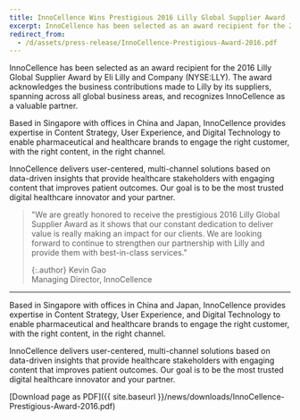 ```yaml
---
title: InnoCellence Wins Prestigious 2016 Lilly Global Supplier Award
excerpt: InnoCellence has been selected as an award recipient for the 2016 Lilly Global Supplier Award by Eli Lilly and Company (NYSE:LLY). The award acknowledges the business contributions made to Lilly by its suppliers, spanning across all global business areas, and recognizes InnoCellence as a valuable partner.
redirect_from:
  - /d/assets/press-release/InnoCellence-Prestigious-Award-2016.pdf
---
```


InnoCellence has been selected as an award recipient for the 2016 Lilly Global Supplier Award by Eli Lilly and Company (NYSE:LLY). The award acknowledges the business contributions made to Lilly by its suppliers, spanning across all global business areas, and recognizes InnoCellence as a valuable partner.

Based in Singapore with offices in China and Japan, InnoCellence provides expertise in Content Strategy, User Experience, and Digital Technology to enable pharmaceutical and healthcare brands to engage the right customer, with the right content, in the right channel.

InnoCellence delivers user-centered, multi-channel solutions based on data-driven insights that provide healthcare stakeholders with engaging content that improves patient outcomes. Our goal is to be the most trusted digital healthcare innovator and your partner.

> "We are greatly honored to receive the prestigious 2016 Lilly Global Supplier Award as it shows that our constant dedication to deliver value is really making an impact for our clients. We are looking forward to continue to strengthen our partnership with Lilly and provide them with best-in-class services."
>
> {:.author}
> Kevin Gao  
> Managing Director, InnoCellence

___

Based in Singapore with offices in China and Japan, InnoCellence provides expertise in Content Strategy, User Experience, and Digital Technology to enable pharmaceutical and healthcare brands to engage the right customer, with the right content, in the right channel.

InnoCellence delivers user-centered, multi-channel solutions based on data-driven insights that provide healthcare stakeholders with engaging content that improves patient outcomes. Our goal is to be the most trusted digital healthcare innovator and your partner.

[Download page as PDF]({{ site.baseurl }}/news/downloads/InnoCellence-Prestigious-Award-2016.pdf)